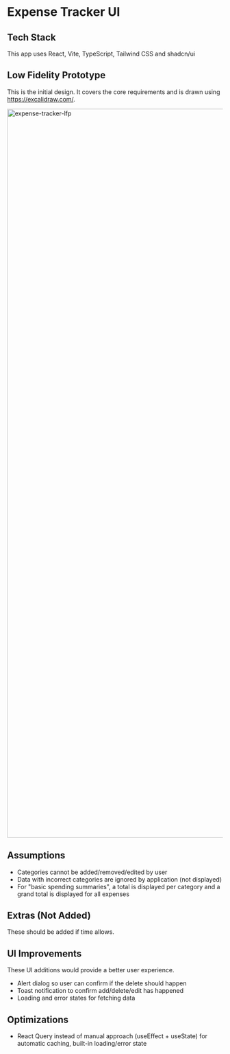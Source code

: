 # Expense Tracker UI

## Tech Stack

This app uses React, Vite, TypeScript, Tailwind CSS and shadcn/ui

## Low Fidelity Prototype

This is the initial design. It covers the core requirements and is drawn using https://excalidraw.com/.

<img width="1698" alt="expense-tracker-lfp" src="https://github.com/user-attachments/assets/428cd6c7-b5bb-41e8-becc-778efe799c31" />

## Assumptions

- Categories cannot be added/removed/edited by user
- Data with incorrect categories are ignored by application (not displayed)
- For "basic spending summaries", a total is displayed per category and a grand total is displayed for all expenses

## Extras (Not Added)

These should be added if time allows.

## UI Improvements

These UI additions would provide a better user experience.

- Alert dialog so user can confirm if the delete should happen
- Toast notification to confirm add/delete/edit has happened
- Loading and error states for fetching data

## Optimizations

- React Query instead of manual approach (useEffect + useState) for automatic caching, built-in loading/error state
